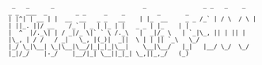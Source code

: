 ```
 _   _      _                         _                _ _   _    _   _ _  ___  _        _ _     _    _         _       _ 
| |^| | __ | |  __  __   _ _   __    | |_  __     _ _ /_` | / \  / \ | | ||_. ||/ __    /_` | _ | |_ | |   _ _ | |_    | |
|  ^  |/._\| | / _|/_ \|` ` \ /._\   |  _|/_ \   | `_|\_, || | || | |\_, | / /   / _|   \_, |(_)|  _||  \ | | || `_\   \_/
|_/ \_|\__| \_|\__|\__/|_|_|_|\__|    \__|\__/   |_|   |__/ \_/  \_/   |_|/_/    |-_/    |__/|_| \__||_|_| \_,||_,_/   (_)
```

<!--
**vskid/vskid** is a ✨ _special_ ✨ repository because its `README.md` (this file) appears on your GitHub profile.

Here are some ideas to get you started:

- 🔭 I’m currently working on ...
- 🌱 I’m currently learning ...
- 👯 I’m looking to collaborate on ...
- 🤔 I’m looking for help with ...
- 💬 Ask me about ...
- 📫 How to reach me: ...
- 😄 Pronouns: ...
- ⚡ Fun fact: ...
-->
